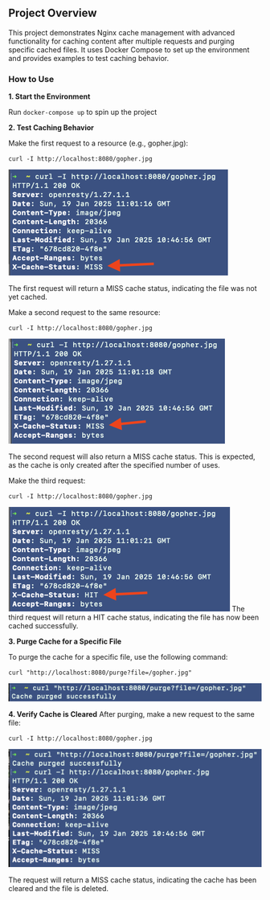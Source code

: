 ## Project Overview

This project demonstrates Nginx cache management with advanced functionality for caching content after multiple requests and purging specific cached files. It uses Docker Compose to set up the environment and provides examples to test caching behavior.

### How to Use

**1. Start the Environment**

Run `docker-compose up` to spin up the project

**2. Test Caching Behavior**

Make the first request to a resource (e.g., gopher.jpg):

```
curl -I http://localhost:8080/gopher.jpg
```
![alt text](images/image-4.png)

The first request will return a MISS cache status, indicating the file was not yet cached.

Make a second request to the same resource:
```
curl -I http://localhost:8080/gopher.jpg
```
![alt text](images/image-5.png)

The second request will also return a MISS cache status. This is expected, as the cache is only created after the specified number of uses.

Make the third request:
```
curl -I http://localhost:8080/gopher.jpg
```
![alt text](images/image-6.png)
The third request will return a HIT cache status, indicating the file has now been cached successfully.

**3. Purge Cache for a Specific File**

To purge the cache for a specific file, use the following command:
```
curl "http://localhost:8080/purge?file=/gopher.jpg"
```
![alt text](images/image-9.png)

**4. Verify Cache is Cleared**
After purging, make a new request to the same file:
```
curl -I http://localhost:8080/gopher.jpg
```
![alt text](images/image-10.png)

The request will return a MISS cache status, indicating the cache has been cleared and the file is deleted.